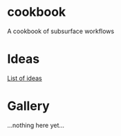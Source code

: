 # cookbook

A cookbook of subsurface workflows

# Ideas

[List of ideas](usecase-ideas.md)

# Gallery

...nothing here yet...